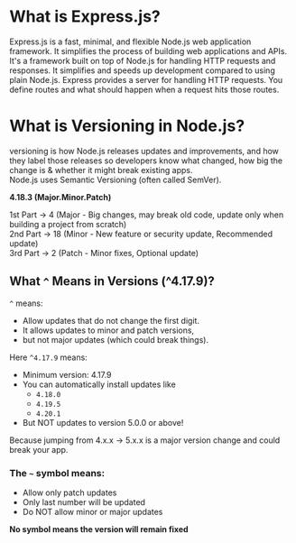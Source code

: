 # What is Express.js?
Express.js is a fast, minimal, and flexible Node.js web application framework. It simplifies the process of building web applications and APIs. It's a framework built on top of Node.js for handling HTTP requests and responses. It simplifies and speeds up development compared to using plain Node.js. Express provides a server for handling HTTP requests. You define routes and what should happen when a request hits those routes.

# What is Versioning in Node.js?
versioning is how Node.js releases updates and improvements, and how they label those releases so developers know what changed, how big the change is & whether it might break existing apps.  
Node.js uses Semantic Versioning (often called SemVer).

**4.18.3 (Major.Minor.Patch)**

1st Part -> 4 (Major - Big changes, may break old code, update only when building a project from scratch)  
2nd Part -> 18 (Minor - New feature or security update, Recommended update)    
3rd Part -> 2 (Patch - Minor fixes, Optional update)

## What `^` Means in Versions (^4.17.9)?
`^` means:
- Allow updates that do not change the first digit.
- It allows updates to minor and patch versions,
- but not major updates (which could break things).

Here `^4.17.9` means:
- Minimum version: 4.17.9
- You can automatically install updates like
  - `4.18.0`
  - `4.19.5`
  - `4.20.1`
- But NOT updates to version 5.0.0 or above!

Because jumping from 4.x.x → 5.x.x is a major version change and could break your app.

### The `~` symbol means:
- Allow only patch updates
- Only last number will be updated
- Do NOT allow minor or major updates

**No symbol means the version will remain fixed**